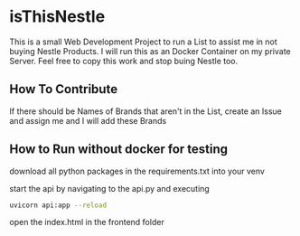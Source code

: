 # isThisNestle

This is a small Web Development Project to run a List to assist me in not buying Nestle Products. I will run this as an Docker Container on my private Server. Feel free to copy this work and stop buing Nestle too.

## How To Contribute

If there should be Names of Brands that aren't in the List, create an Issue and assign me and I will add these Brands

## How to Run without docker for testing

download all python packages in the requirements.txt into your venv

start the api by navigating to the api.py and executing 
```bash
uvicorn api:app --reload
```

open the index.html in the frontend folder

